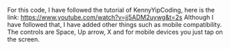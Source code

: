 For this code, I have followed the tutorial of KennyYipCoding, here is the link: https://www.youtube.com/watch?v=jj5ADM2uywg&t=2s
Although I have followed that, I have added other things such as mobile compatibility.
The controls are Space, Up arrow, X and for mobile devices you just tap on the screen.
